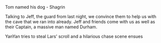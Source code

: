 
Tom named his dog - Shagrin 

Talking to Jeff, the guard from last night, we convince them to help us with the cave that we ran into already. Jeff and friends come with us as well as their Captain, a massive man named Durham.

YanYan tries to steal Lars' scroll and a hilarious chase scene ensues 